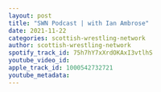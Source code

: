 ```yaml
---
layout: post
title: "SWN Podcast | with Ian Ambrose"
date: 2021-11-22
categories: scottish-wrestling-network
author: scottish-wrestling-network
spotify_track_id: 75h7hY7xXrdOKAxI3vtlhS
youtube_video_id: 
apple_track_id: 1000542732721
youtube_metadata: 
---
```

